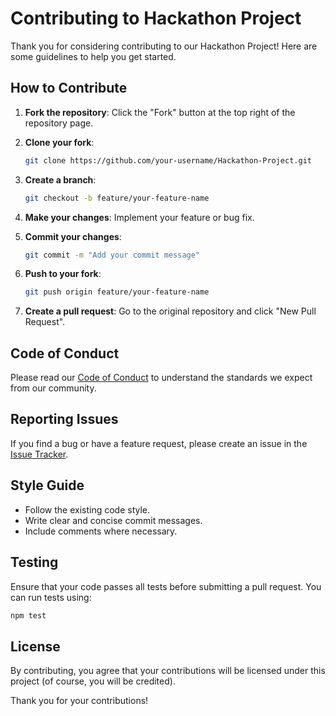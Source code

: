 # Contributing to Hackathon Project

Thank you for considering contributing to our Hackathon Project! Here are some guidelines to help you get started.

## How to Contribute

1. **Fork the repository**: Click the "Fork" button at the top right of the repository page.
2. **Clone your fork**:

    ```sh
    git clone https://github.com/your-username/Hackathon-Project.git
    ```

3. **Create a branch**:

    ```sh
    git checkout -b feature/your-feature-name
    ```

4. **Make your changes**: Implement your feature or bug fix.
5. **Commit your changes**:

    ```sh
    git commit -m "Add your commit message"
    ```

6. **Push to your fork**:

    ```sh
    git push origin feature/your-feature-name
    ```

7. **Create a pull request**: Go to the original repository and click "New Pull Request".

## Code of Conduct

Please read our [Code of Conduct](CODE_OF_CONDUCT.md) to understand the standards we expect from our community.

## Reporting Issues

If you find a bug or have a feature request, please create an issue in the [Issue Tracker](https://github.com/babafun/BlueBerryProject/issues).

## Style Guide

- Follow the existing code style.
- Write clear and concise commit messages.
- Include comments where necessary.

## Testing

Ensure that your code passes all tests before submitting a pull request. You can run tests using:

```sh
npm test
```

## License

By contributing, you agree that your contributions will be licensed under this project (of course, you will be credited).

Thank you for your contributions!
